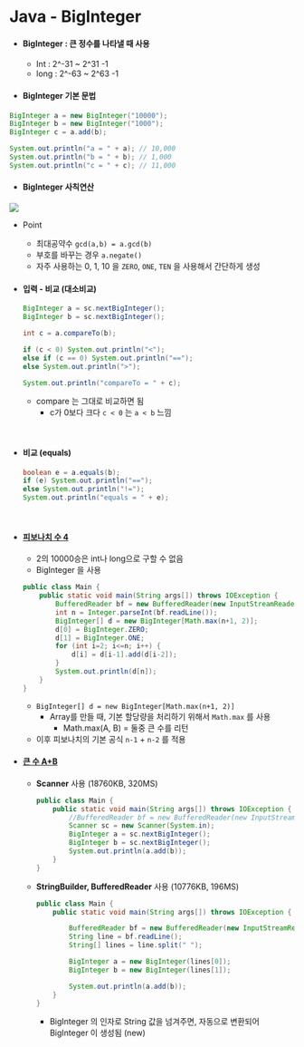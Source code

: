 # Java - BigInteger

- #### BigInteger : 큰 정수를 나타낼 때 사용

  - Int : 2^-31 ~ 2^31 -1
  - long : 2^-63 ~ 2^63 -1

- #### BigInteger 기본 문법

```java
BigInteger a = new BigInteger("10000");
BigInteger b = new BigInteger("1000");
BigInteger c = a.add(b);

System.out.println("a = " + a); // 10,000
System.out.println("b = " + b); // 1,000
System.out.println("c = " + c); // 11,000
```

- #### BigInteger 사칙연산

![](https://i.imgur.com/HtMRyTy.png)

- Point
  - 최대공약수 `gcd(a,b) = a.gcd(b)`
  - 부호를 바꾸는 경우 `a.negate()`
  - 자주 사용하는 0, 1, 10 을 `ZERO`, `ONE`, `TEN` 을 사용해서 간단하게 생성



- #### 입력 - 비교 (대소비교)

  ```java
  BigInteger a = sc.nextBigInteger();
  BigInteger b = sc.nextBigInteger();

  int c = a.compareTo(b);

  if (c < 0) System.out.println("<");
  else if (c == 0) System.out.println("==");
  else System.out.println(">");

  System.out.println("compareTo = " + c);
  ```

  - compare 는 그대로 비교하면 됨
    - c가 0보다 크다 `c < 0` 는 `a < b`  느낌

  ​

- #### 비교 (equals)

  ```java
  boolean e = a.equals(b);
  if (e) System.out.println("==");
  else System.out.println("!=");
  System.out.println("equals = " + e);
  ```

  ​

- #### [피보나치 수 4](https://www.acmicpc.net/problem/10826) 

  - 2의 10000승은 int나 long으로 구할 수 없음
  - BigInteger 을 사용

  ```java
  public class Main {
      public static void main(String args[]) throws IOException {
          BufferedReader bf = new BufferedReader(new InputStreamReader(System.in));
          int n = Integer.parseInt(bf.readLine());
          BigInteger[] d = new BigInteger[Math.max(n+1, 2)];
          d[0] = BigInteger.ZERO;
          d[1] = BigInteger.ONE;
          for (int i=2; i<=n; i++) {
              d[i] = d[i-1].add(d[i-2]);
          }
          System.out.println(d[n]);
      }
  }
  ```

  - `BigInteger[] d = new BigInteger[Math.max(n+1, 2)]`
    - Array를 만들 때, 기본 할당량을 처리하기 위해서 `Math.max` 를 사용
      - Math.max(A, B) = 둘중 큰 수를 리턴
  - 이후 피보나치의 기본 공식 `n-1` + `n-2` 를 적용



- #### [큰 수 A+B](https://www.acmicpc.net/problem/10757)

  - **Scanner** 사용 (18760KB, 320MS)

    ```java
    public class Main {
        public static void main(String args[]) throws IOException {
            //BufferedReader bf = new BufferedReader(new InputStreamReader(System.in));
            Scanner sc = new Scanner(System.in);
            BigInteger a = sc.nextBigInteger();
            BigInteger b = sc.nextBigInteger();
            System.out.println(a.add(b));
        }
    }
    ```

  - **StringBuilder, BufferedReader** 사용 (10776KB, 196MS)

    ```java
    public class Main {
        public static void main(String args[]) throws IOException {

            BufferedReader bf = new BufferedReader(new InputStreamReader(System.in));
            String line = bf.readLine();
            String[] lines = line.split(" ");

            BigInteger a = new BigInteger(lines[0]);
            BigInteger b = new BigInteger(lines[1]);

            System.out.println(a.add(b));
        }
    }
    ```

    - BigInteger 의 인자로 String 값을 넘겨주면, 자동으로 변환되어 BigInteger 이 생성됨 (new)
